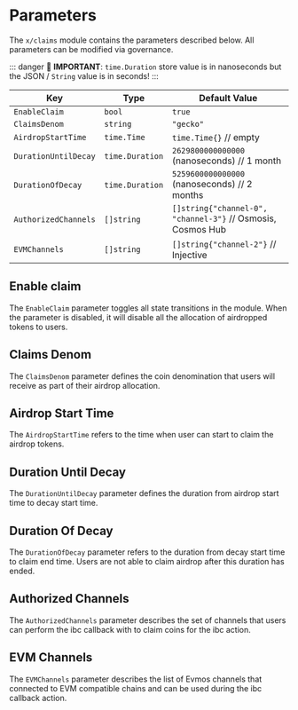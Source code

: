 <!--
order: 6
-->

# Parameters

The `x/claims` module contains the parameters described below. All parameters can be modified via governance.

::: danger
🚨 **IMPORTANT**: `time.Duration` store value is in nanoseconds but the JSON / `String` value is in seconds!
:::

| Key                  | Type            | Default Value                                               |
| -------------------- | --------------- | ----------------------------------------------------------- |
| `EnableClaim`        | `bool`          | `true`                                                      |
| `ClaimsDenom`        | `string`        | `"gecko"`                                                  |
| `AirdropStartTime`   | `time.Time`     | `time.Time{}` // empty                                      |
| `DurationUntilDecay` | `time.Duration` | `2629800000000000` (nanoseconds) // 1 month                 |
| `DurationOfDecay`    | `time.Duration` | `5259600000000000` (nanoseconds) // 2 months                |
| `AuthorizedChannels` | `[]string`      | `[]string{"channel-0", "channel-3"}` // Osmosis, Cosmos Hub |
| `EVMChannels`        | `[]string`      | `[]string{"channel-2"}` // Injective                        |

## Enable claim

The `EnableClaim` parameter toggles all state transitions in the module. When the parameter is disabled, it will disable all the allocation of airdropped tokens to users.

## Claims Denom

The `ClaimsDenom` parameter defines the coin denomination that users will receive as part of their airdrop allocation.

## Airdrop Start Time

The `AirdropStartTime` refers to the time when user can start to claim the airdrop tokens.

## Duration Until Decay

The `DurationUntilDecay` parameter defines the duration from airdrop start time to decay start time.

## Duration Of Decay

The `DurationOfDecay` parameter refers to the duration from decay start time to claim end time. Users are not able to claim airdrop after this duration has ended.

## Authorized Channels

The `AuthorizedChannels` parameter describes the set of channels that users can perform the ibc callback with to claim coins for the ibc action.

## EVM Channels

The `EVMChannels` parameter describes the list of Evmos channels that connected to EVM compatible chains and can be used during the ibc callback action.
